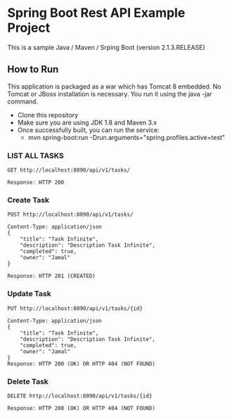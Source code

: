 # Spring Boot Rest API Example Project

This is a sample Java / Maven / Srping Boot (version 2.1.3.RELEASE)

## How to Run
This application is packaged as a war which has Tomcat 8 embedded. No Tomcat or JBoss installation is necessary. You run it using the java -jar command.

* Clone this repository
* Make sure you are using JDK 1.8 and Maven 3.x
* Once successfully built, you can run the service:
	- mvn spring-boot:run -Drun.arguments="spring.profiles.active=test"
	
	
### LIST ALL TASKS

	GET http://localhost:8090/api/v1/tasks/
	
	Response: HTTP 200

### Create Task
	
	POST http://localhost:8090/api/v1/tasks/
	
	Content-Type: application/json
	{
	 	"title": "Task Infinite",
    	"description": "Description Task Infinite",
    	"completed": true,
    	"owner": "Jamal"
	}
	
	Response: HTTP 201 (CREATED)
	
### Update Task

	PUT http://localhost:8090/api/v1/tasks/{id}
	
	Content-Type: application/json
	{
	   	"title": "Task Infinite",
    	"description": "Description Task Infinite",
    	"completed": true,
    	"owner": "Jamal"
	}
	Response: HTTP 200 (OK) OR HTTP 404 (NOT FOUND)
	
### Delete Task

	DELETE http://localhost:8090/api/v1/tasks/{id}
	
	Response: HTTP 200 (OK) OR HTTP 404 (NOT FOUND)